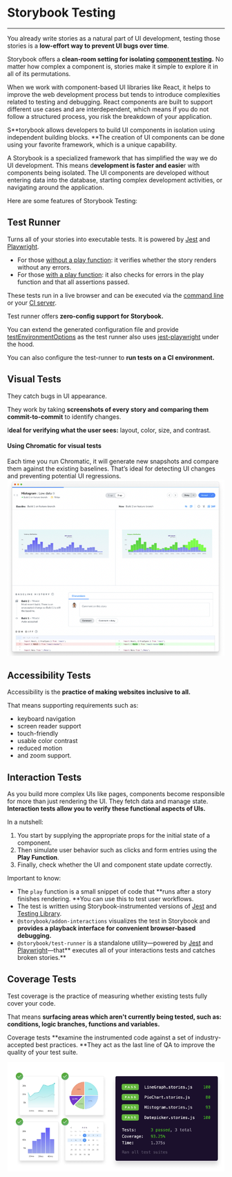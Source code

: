 # Storybook Testing


---

You already write stories as a natural part of UI development, testing those stories is a **low-effort way to prevent UI bugs over time**.

Storybook offers a **clean-room setting for isolating **[**component testing**](https://www.lambdatest.com/learning-hub/component-testing)**.** No matter how complex a component is, stories make it simple to explore it in all of its permutations.

When we work with component-based UI libraries like React, it helps to improve the web development process but tends to introduce complexities related to testing and debugging. React components are built to support different use cases and are interdependent, which means if you do not follow a structured process, you risk the breakdown of your application.

S**torybook allows developers to build UI components in isolation using independent building blocks. **The creation of UI components can be done using your favorite framework, which is a unique capability.

A Storybook is a specialized framework that has simplified the way we do UI development. This means d**evelopment is faster and easie**r with components being isolated. The UI components are developed without entering data into the database, starting complex development activities, or navigating around the application.

Here are some features of Storybook Testing: 

## Test Runner

Turns all of your stories into executable tests. It is powered by [Jest](https://jestjs.io/) and [Playwright](https://playwright.dev/).

- For those [without a play function](https://storybook.js.org/docs/react/writing-stories/introduction): it verifies whether the story renders without any errors.
- For those [with a play function](https://storybook.js.org/docs/react/writing-stories/play-function): it also checks for errors in the play function and that all assertions passed.

These tests run in a live browser and can be executed via the [command line](https://storybook.js.org/docs/react/writing-tests/test-runner#cli-options) or your [CI server](https://storybook.js.org/docs/react/writing-tests/test-runner#set-up-ci-to-run-tests).

Test runner offers **zero-config support for Storybook.**

You can extend the generated configuration file and provide [testEnvironmentOptions](https://github.com/playwright-community/jest-playwright#configuration) as the test runner also uses [jest-playwright](https://github.com/playwright-community/jest-playwright) under the hood.

You can also configure the test-runner to **run tests on a CI environment.**

## Visual Tests

They catch bugs in UI appearance. 

They work by taking **screenshots of every story and comparing them commit-to-commit** to identify changes.

I**deal for verifying what the user sees:** layout, color, size, and contrast.

#### Using **Chromatic** for visual tests
Each time you run Chromatic, it will generate new snapshots and compare them against the existing baselines. That’s ideal for detecting UI changes and preventing potential UI regressions.
![Screen Shot 2023-05-12 at 11.46.17.png](./attachments/Screen%20Shot%202023-05-12%20at%2011.46.17.png)
## Accessibility Tests

Accessibility is the **practice of making websites inclusive to all.** 

That means supporting requirements such as: 

- keyboard navigation
- screen reader support
- touch-friendly
- usable color contrast
- reduced motion
- and zoom support.

## Interaction Tests

As you build more complex UIs like pages, components become responsible for more than just rendering the UI. They fetch data and manage state. **Interaction tests allow you to verify these functional aspects of UIs.**

In a nutshell:

1.  You start by supplying the appropriate props for the initial state of a component. 
2. Then simulate user behavior such as clicks and form entries using the **Play Function**. 
3. Finally, check whether the UI and component state update correctly.

Important to know:

- The `play` function is a small snippet of code that **runs after a story finishes rendering. **You can use this to test user workflows.
- The test is written using Storybook-instrumented versions of [Jest](https://jestjs.io/) and [Testing Library](https://testing-library.com/).
- `@storybook/addon-interactions` visualizes the test in Storybook and **provides a playback interface for convenient browser-based debugging.**
- `@storybook/test-runner` is a standalone utility—powered by [Jest](https://jestjs.io/) and [Playwright](https://playwright.dev/)—that** executes all of your interactions tests and catches broken stories.**

## Coverage Tests

Test coverage is the practice of measuring whether existing tests fully cover your code. 

That means **surfacing areas which aren't currently being tested, such as: conditions, logic branches, functions and variables.**

Coverage tests **examine the instrumented code against a set of industry-accepted best practices. **They act as the last line of QA to improve the quality of your test suite.

![Screen Shot 2023-05-12 at 11.57.47.png](./attachments/Screen%20Shot%202023-05-12%20at%2011.57.47.png)



